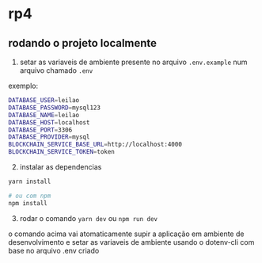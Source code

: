 # rp4

## rodando o projeto localmente

1. setar as variaveis de ambiente presente no arquivo `.env.example` num arquivo chamado `.env`

exemplo:

```bash
DATABASE_USER=leilao
DATABASE_PASSWORD=mysql123
DATABASE_NAME=leilao
DATABASE_HOST=localhost
DATABASE_PORT=3306
DATABASE_PROVIDER=mysql
BLOCKCHAIN_SERVICE_BASE_URL=http://localhost:4000
BLOCKCHAIN_SERVICE_TOKEN=token
```

2. instalar as dependencias

```bash
yarn install

# ou com npm
npm install
``` 

3. rodar o comando `yarn dev` ou `npm run dev`

o comando acima vai atomaticamente supir a aplicação em ambiente de desenvolvimento e setar as variaveis de ambiente
usando o dotenv-cli com base no arquivo .env criado
